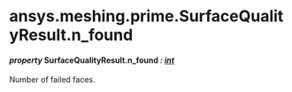 # ansys.meshing.prime.SurfaceQualityResult.n_found



#### *property* SurfaceQualityResult.n_found *: [int](https://docs.python.org/3.11/library/functions.html#int)*

Number of failed faces.

<!-- !! processed by numpydoc !! -->
